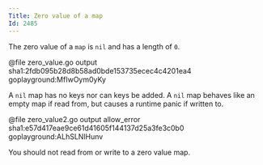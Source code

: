 ```yaml
---
Title: Zero value of a map
Id: 2485
---
```

The zero value of a `map` is `nil` and has a length of `0`.

@file zero_value.go output sha1:2fdb095b28d8b58ad0bde153735ecec4c4201ea4 goplayground:MfIwOym0yKy

A `nil` map has no keys nor can keys be added. A `nil` map behaves like an empty map if read from, but causes a runtime panic if written to.

@file zero_value2.go output allow_error sha1:e57d417eae9ce61d41605f144137d25a3fe3c0b0 goplayground:ALhSLNlHunv

You should not read from or write to a zero value map.

